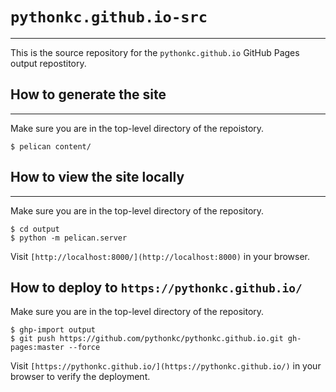 # `pythonkc.github.io-src`
---
This is the source repository for the `pythonkc.github.io` GitHub Pages output repostitory.

## How to generate the site
---
Make sure you are in the top-level directory of the repoistory.
```shell
$ pelican content/
```

## How to view the site locally
---
Make sure you are in the top-level directory of the repository.
```shell
$ cd output
$ python -m pelican.server
```
Visit `[http://localhost:8000/](http://localhost:8000)` in your browser.

## How to deploy to `https://pythonkc.github.io/`
Make sure you are in the top-level directory of the repository.
```shell
$ ghp-import output
$ git push https://github.com/pythonkc/pythonkc.github.io.git gh-pages:master --force
```
Visit `[https://pythonkc.github.io/](https://pythonkc.github.io/)` in your browser to verify the deployment.
